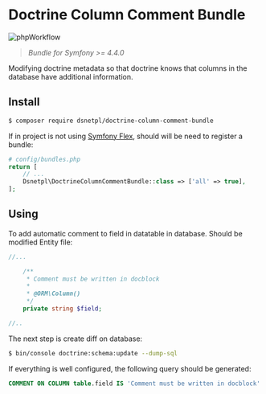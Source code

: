 # Doctrine Column Comment Bundle

![phpWorkflow](https://github.com/dsnetpl/doctrine-column-comment-bundle/actions/workflows/php.yml/badge.svg)

>*Bundle for Symfony >= 4.4.0*

Modifying doctrine metadata so that doctrine knows that columns in the database have additional information. 

## Install
``` bash
$ composer require dsnetpl/doctrine-column-comment-bundle
```

If in project is not using [Symfony Flex](https://github.com/symfony/flex), should will be need to register a bundle:
```php
# config/bundles.php
return [
    // ...
    Dsnetpl\DoctrineColumnCommentBundle::class => ['all' => true],
];
```

## Using
To add automatic comment to field in datatable in database. Should be modified Entity file:
```php
//...

    /**
     * Comment must be written in docblock
     *
     * @ORM\Column()
     */
    private string $field;

//..
```
The next step is create diff on database:
```bash
$ bin/console doctrine:schema:update --dump-sql
```

If everything is well configured, the following query should be generated:
```sql
COMMENT ON COLUMN table.field IS 'Comment must be written in docblock'
```

